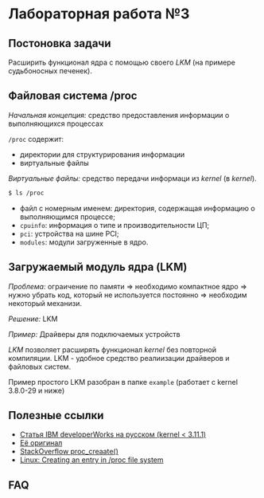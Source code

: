 # Лабораторная работа №3

## Постоновка задачи

Раcширить функционал ядра с помощью своего *LKM* (на примере судьбоносных печенек).

## Файловая система /proc

*Начальная концепция:* средство предоставления информации о выполняющихся процеcсах

`/proc` содержит:
* директории для структурирования информации
* виртуальные файлы

*Виртуальные файлы:* средство передачи информаци из _kernel_ (в _kernel_).

```bash
$ ls /proc
```

* файл с номерным именем: директория, содержащая информацию о выполняющимся процессе;
* `cpuinfo`: информация о типе и производительности ЦП;
* `pci`: устройства на шине PCI;
* `modules`: модули загруженные в ядро.


## Загружаемый модуль ядра (LKM)

*Проблема:* ограичение по памяти => необходимо компактное ядро => нужно убрать код, который не используется постоянно => необходим некоторый механизи.

*Решение:* LKM

*Пример:* Драйверы для подключаемых устройств

*LKM* позволяет расширять функционал _kernel_ без повторной компиляции. LKM - удобное средство реалиизации драйверов и файловых систем.

Пример простого LKM разобран в папке `example` (работает с kernel 3.8.0-29 и ниже)

## Полезные ссылки

* [Статья IBM developerWorks на русском (kernel < 3.11.1)](http://www.ibm.com/developerworks/ru/library/l-proc/)
* [Её оригинал](http://www.ibm.com/developerworks/linux/library/l-proc/index.html)
* [StackOverflow proc_creaate()](http://stackoverflow.com/questions/8516021/proc-create-example-for-kernel-module)
* [Linux: Creating an entry in /proc file system](http://pointer-overloading.blogspot.in/2013/09/linux-creating-entry-in-proc-file.html)

## FAQ
